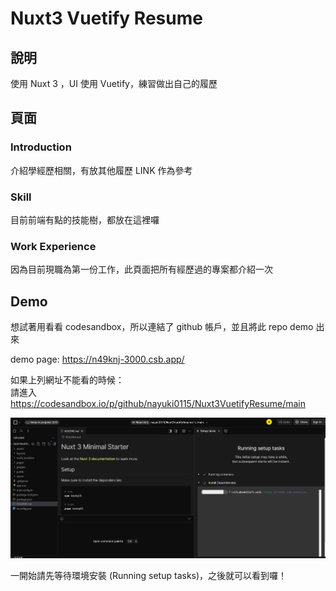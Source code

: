 # Nuxt3 Vuetify Resume


## 說明

使用 Nuxt 3 ，UI 使用 Vuetify，練習做出自己的履歷 

## 頁面 

### Introduction
介紹學經歷相關，有放其他履歷  LINK 作為參考  

### Skill
目前前端有點的技能樹，都放在這裡囉

### Work Experience
因為目前現職為第一份工作，此頁面把所有經歷過的專案都介紹一次

## Demo
想試著用看看 codesandbox，所以連結了 github 帳戶，並且將此 repo demo 出來  

demo page:  https://n49knj-3000.csb.app/  

如果上列網址不能看的時候：  
請進入 https://codesandbox.io/p/github/nayuki0115/Nuxt3VuetifyResume/main  

<img src="/assets/images/demo_step.png" >  

一開始請先等待環境安裝 (Running setup tasks)，之後就可以看到囉！




